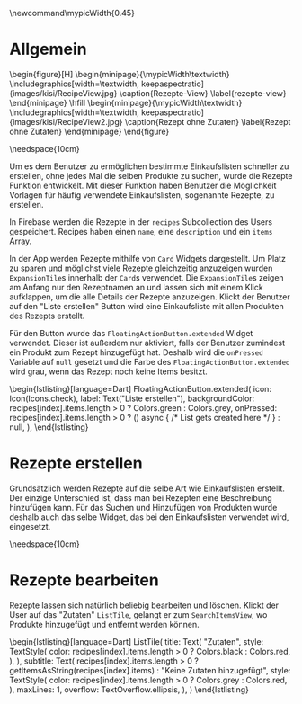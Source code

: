 \newcommand\mypicWidth{0.45}

# Allgemein

\begin{figure}[H]
    \begin{minipage}{\mypicWidth\textwidth}
        \includegraphics[width=\textwidth, keepaspectratio]{images/kisi/RecipeView.jpg}
        \caption{Rezepte-View}
        \label{rezepte-view} 
	\end{minipage}
	\hfill
    \begin{minipage}{\mypicWidth\textwidth}
        \includegraphics[width=\textwidth, keepaspectratio]{images/kisi/RecipeView2.jpg}
        \caption{Rezept ohne Zutaten}
        \label{Rezept ohne Zutaten} 
	\end{minipage}
\end{figure}

\needspace{10cm}

Um es dem Benutzer zu ermöglichen bestimmte Einkaufslisten schneller zu erstellen,
ohne jedes Mal die selben Produkte zu suchen, wurde die Rezepte Funktion entwickelt.
Mit dieser Funktion haben Benutzer die Möglichkeit Vorlagen für häufig verwendete 
Einkaufslisten, sogenannte Rezepte, zu erstellen.

In Firebase werden die Rezepte in der `recipes` Subcollection des Users gespeichert.
Recipes haben einen `name`, eine `description` und ein `items` Array. 

In der App werden Rezepte mithilfe von `Card` Widgets dargestellt. Um Platz zu sparen 
und möglichst viele Rezepte gleichzeitig anzuzeigen wurden `ExpansionTile`s innerhalb 
der `Card`s verwendet. Die `ExpansionTile`s zeigen am Anfang nur den Rezeptnamen an und 
lassen sich mit einem Klick aufklappen, um die alle Details der Rezepte anzuzeigen. Klickt
der Benutzer auf den "Liste erstellen" Button wird eine Einkaufsliste mit allen Produkten
des Rezepts erstellt. 

Für den Button wurde das `FloatingActionButton.extended` Widget verwendet.
Dieser ist außerdem nur aktiviert, falls der Benutzer zumindest ein Produkt zum Rezept hinzugefügt
hat. Deshalb wird die `onPressed` Variable auf `null` gesetzt und die Farbe des `FloatingActionButton.extended`
wird grau, wenn das Rezept noch keine Items besitzt.

\begin{lstlisting}[language=Dart]
FloatingActionButton.extended(
    icon: Icon(Icons.check),
    label: Text("Liste erstellen"),
    backgroundColor: recipes[index].items.length > 0 
        ? Colors.green 
        : Colors.grey,
    onPressed: recipes[index].items.length > 0
        ? () async {
            /* List gets created here */
        }
        : null,
),
\end{lstlisting}

# Rezepte erstellen

Grundsätzlich werden Rezepte auf die selbe Art wie Einkaufslisten erstellt. Der einzige
Unterschied ist, dass man bei Rezepten eine Beschreibung hinzufügen kann. Für das Suchen und 
Hinzufügen von Produkten wurde deshalb auch das selbe Widget, das bei den Einkaufslisten
verwendet wird, eingesetzt.

\needspace{10cm}

# Rezepte bearbeiten

Rezepte lassen sich natürlich beliebig bearbeiten und löschen. Klickt der User auf das "Zutaten" `ListTile`, gelangt
er zum `SearchItemsView`, wo Produkte hinzugefügt und entfernt werden können. 

\begin{lstlisting}[language=Dart]
ListTile(
    title: Text(
        "Zutaten",
        style: TextStyle(
            color: recipes[index].items.length > 0 
            ? Colors.black 
            : Colors.red,
        ),
    ),
    subtitle: Text(
        recipes[index].items.length > 0 
            ? getItemsAsString(recipes[index].items) 
            : "Keine Zutaten hinzugefügt",
        style: TextStyle(
            color: recipes[index].items.length > 0 
                ? Colors.grey 
                : Colors.red,
        ),
        maxLines: 1,
        overflow: TextOverflow.ellipsis,
    ),
)
\end{lstlisting}